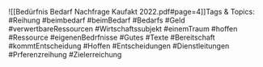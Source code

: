 
![[Bedürfnis Bedarf Nachfrage Kaufakt 2022.pdf#page=4]]Tags & Topics:
   #Reihung
   #beimbedarf
   #beimBedarf
   #Bedarfs
   #Geld
   #verwertbareRessourcen
   #Wirtschaftssubjekt
   #einemTraum
   #hoffen
   #Ressource
   #eigenenBedrfnisse
   #Gutes
   #Texte
   #Bereitschaft
   #kommtEntscheidung
   #Hoffen
   #Entscheidungen
   #Dienstleitungen
   #Prferenzreihung
   #Zielerreichung